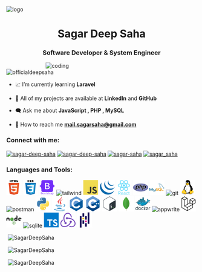 ![logo](https://media.licdn.com/dms/image/v2/D5616AQGWsvblpHvBfg/profile-displaybackgroundimage-shrink_350_1400/profile-displaybackgroundimage-shrink_350_1400/0/1715615362097?e=1736985600&v=beta&t=Y8jkEOqaOQ07RxIEiV3KOAbiBO04hhnOd9FfWCRn-Zc)
<h1 align="center">Sagar Deep Saha</h1>
<h3 align="center">Software Developer & System Engineer</h3>

<img align="right" alt="coding" width="400"
    src="https://4.bp.blogspot.com/-VUgxF99T8VA/W7ykCpkd4eI/AAAAAAAAACA/kfyH6QXSwmkToQS23La7ZiXfXKM2MPoaACLcBGAs/s1600/web%2Bdev%2B1.png">

<p align="left"> <img
        src="https://komarev.com/ghpvc/?username=officialdeepsaha&label=Profile%20views&color=0e75b6&style=flat"
        alt="officialdeepsaha" /> </p>

- 📈 I’m currently learning **Laravel**

- 📑 All of my projects are available at **LinkedIn** and **GitHub**

- 🗨️ Ask me about **JavaScript , PHP , MySQL**

- 📧 How to reach me **mail.sagarsaha@gmail.com**

<h3 align="left">Connect with me:</h3>
<p align="left">
    <a href="/" target="blank"><img align="center"
            src="https://raw.githubusercontent.com/rahuldkjain/github-profile-readme-generator/master/src/images/icons/Social/github.svg"
            alt="sagar-deep-saha" height="30" width="40" /></a>
    <a href="/" target="blank"><img align="center"
            src="https://raw.githubusercontent.com/rahuldkjain/github-profile-readme-generator/master/src/images/icons/Social/linked-in-alt.svg"
            alt="sagar-deep-saha" height="30" width="40" /></a>
    <a href="/" target="blank"><img align="center"
            src="https://raw.githubusercontent.com/rahuldkjain/github-profile-readme-generator/master/src/images/icons/Social/leet-code.svg"
            alt="sagar-saha" height="30" width="40" /></a>
    <a href="/" target="blank"><img align="center"
            src="https://raw.githubusercontent.com/rahuldkjain/github-profile-readme-generator/master/src/images/icons/Social/hackerrank.svg"
            alt="sagar_saha" height="30" width="40" /></a>
    <!--     <a href="/" target="blank"><img align="center"
            src="https://avatars.githubusercontent.com/u/983194"
            alt="sagar-saha" height="30" width="40" /></a> -->
</p>


<h3 align="left">Languages and Tools:</h3>


<p align="left">
    <img src="https://raw.githubusercontent.com/devicons/devicon/master/icons/html5/html5-original-wordmark.svg"
        alt="html5" width="40" height="40" />
    <img src="https://raw.githubusercontent.com/devicons/devicon/master/icons/css3/css3-original-wordmark.svg"
        alt="css3" width="40" height="40" />
    <img src="https://raw.githubusercontent.com/devicons/devicon/master/icons/bootstrap/bootstrap-plain-wordmark.svg"
        alt="bootstrap" width="40" height="40" />
    <img src="https://www.vectorlogo.zone/logos/tailwindcss/tailwindcss-icon.svg" alt="tailwind" width="40"
        height="40" />
    <img src="https://raw.githubusercontent.com/devicons/devicon/master/icons/javascript/javascript-original.svg"
        alt="javascript" width="40" height="40" />
    <img src="https://raw.githubusercontent.com/devicons/devicon/master/icons/jquery/jquery-original.svg" alt="JQuery"
        width="40" height="40" />
    <img src="https://raw.githubusercontent.com/devicons/devicon/master/icons/react/react-original-wordmark.svg"
        alt="react" width="40" height="40" />
    <img src="https://raw.githubusercontent.com/devicons/devicon/master/icons/php/php-original.svg" alt="php" width="40"
        height="40" />
    <img src="https://raw.githubusercontent.com/devicons/devicon/master/icons/mysql/mysql-original-wordmark.svg"
        alt="mysql" width="40" height="40" />
    <img src="https://www.vectorlogo.zone/logos/git-scm/git-scm-icon.svg" alt="git" width="40" height="40" /> </a>
    <img src="https://raw.githubusercontent.com/devicons/devicon/master/icons/linux/linux-original.svg" alt="linux"
        width="40" height="40" />
    <img src="https://www.vectorlogo.zone/logos/getpostman/getpostman-icon.svg" alt="postman" width="40" height="40" />
    <img src="https://raw.githubusercontent.com/devicons/devicon/master/icons/python/python-original.svg" alt="python"
        width="40" height="40" />
    <img src="https://raw.githubusercontent.com/devicons/devicon/master/icons/java/java-original.svg" alt="java"
        width="40" height="40" />
    <img src="https://raw.githubusercontent.com/devicons/devicon/master/icons/c/c-original.svg" alt="java" width="40"
        height="40" />
    <img src="https://raw.githubusercontent.com/devicons/devicon/master/icons/cplusplus/cplusplus-original.svg" alt="c"
        width="40" height="40" />
    <img src="https://raw.githubusercontent.com/devicons/devicon/master/icons/bash/bash-original.svg" alt="Bash"
        width="40" height="40" />
    <img src="https://raw.githubusercontent.com/devicons/devicon/master/icons/mongodb/mongodb-original.svg"
        alt="mongodb" width="40" height="40" />
    <img src="https://raw.githubusercontent.com/devicons/devicon/master/icons/docker/docker-original-wordmark.svg"
        alt="mongodb" width="40" height="40" />
    <img src="https://www.vectorlogo.zone/logos/appwriteio/appwriteio-icon.svg" alt="appwrite" width="40" height="40" />
    <img src="laravel-svgrepo-com.svg" style="color:red;" alt="laravel" width="40" height="40" />
    <img src="https://raw.githubusercontent.com/devicons/devicon/master/icons/nodejs/nodejs-original-wordmark.svg"
        alt="nodejs" width="40" height="40" />
    <img src="https://www.vectorlogo.zone/logos/sqlite/sqlite-icon.svg" alt="sqlite" width="40" height="40" />
    <img src="https://raw.githubusercontent.com/devicons/devicon/master/icons/typescript/typescript-original.svg"
        alt="typescript" width="40" height="40" />
    <img src="https://raw.githubusercontent.com/devicons/devicon/master/icons/redux/redux-original.svg" alt="redux"
        width="40" height="40" />
    <img src="https://raw.githubusercontent.com/devicons/devicon/2ae2a900d2f041da66e950e4d48052658d850630/icons/pandas/pandas-original.svg"
        alt="pandas" width="40" height="40" />
</p>




<!-- <p><img align="left"
        src="https://github-readme-stats.vercel.app/api/top-langs?username=sagar-deep-saha&show_icons=true&locale=en&layout=compact"
        alt="SagarDeepSaha" /></p> -->

<p>&nbsp;<img align="center" style=""
        src="https://github-readme-stats.vercel.app/api/top-langs/?username=sagar-deep-saha&layout=compact&theme=radical"
        alt="SagarDeepSaha" /></p>


<!-- <p>&nbsp;<img align="center"
        src="https://github-readme-stats.vercel.app/api?username=sagar-deep-saha&show_icons=true&locale=en"
        alt="SagarDeepSaha" /></p> -->
<p>&nbsp;<img align="center" style=""
        src="https://github-readme-stats.vercel.app/api?username=sagar-deep-saha&show_icons=true&theme=radical"
        alt="SagarDeepSaha" /></p>
<p>&nbsp;<img align="center" style="width:90%;height:20%;"
        src="https://github-readme-streak-stats.herokuapp.com/?user=sagar-deep-saha&theme=radical"
        alt="SagarDeepSaha" /></p>

        
<!-- <p>&nbsp;<img align="center" src="https://github-readme-streak-stats.herokuapp.com/?user=sagar-deep-saha&" alt="SagarDeepSaha" /></p> -->

<!-- ![GitHub Streak](https://github-readme-streak-stats.herokuapp.com/?user=sagar-deep-saha&theme=radical) -->

<!-- <p>&nbsp;<img align="center" src="download.svg" alt="SagarDeepSaha" /></p> -->